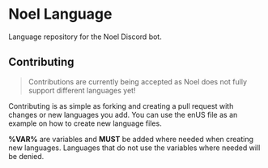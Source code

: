 # Noel Language
Language repository for the Noel Discord bot.

## Contributing
> Contributions are currently being accepted as Noel does not fully support different languages yet!

Contributing is as simple as forking and creating a pull request with changes or new languages you add. You can use the enUS file as an example on how to create new language files.

**%VAR%** are variables and **MUST** be added where needed when creating new languages. Languages that do not use the variables where needed will be denied.
